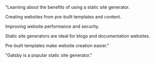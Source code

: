 "Learning about the benefits of using a static site generator.

Creating websites from pre-built templates and content.

Improving website performance and security.

Static site generators are ideal for blogs and documentation websites.

Pre-built templates make website creation easier."

"Gatsby is a popular static site generator."